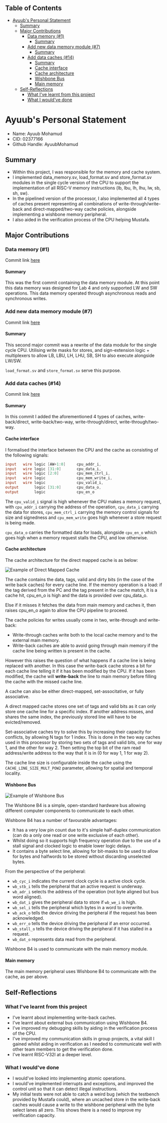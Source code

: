 ## Table of Contents
- [Ayuub's Personal Statement](#ayuubs-personal-statement)
  - [Summary](#summary)
  - [Major Contributions](#major-contributions)
    - [Data memory (#1)](#data-memory-1)
      - [Summary](#summary-1)
    - [Add new data memory module (#7)](#add-new-data-memory-module-7)
      - [Summary](#summary-2)
    - [Add data caches (#14)](#add-data-caches-14)
      - [Summary](#summary-3)
      - [Cache interface](#cache-interface)
      - [Cache architecture](#cache-architecture)
      - [Wishbone Bus](#wishbone-bus)
      - [Main memory](#main-memory)
  - [Self-Reflections](#self-reflections)
    - [What I've learnt from this project](#what-ive-learnt-from-this-project)
    - [What I would've done](#what-i-wouldve-done)

# Ayuub's Personal Statement

- Name: Ayuub Mohamud
- CID: 02377166
- Github Handle: AyuubMohamud

## Summary
- Within this project, I was responsible for the memory and cache system.
- I implemented data_memory.sv, load_format.sv and store_format.sv modules in the single cycle version of the CPU to support the implementation of all RISC-V memory instructions (lb, lbu, lh, lhu, lw, sb, sh, sw).
- In the pipelined version of the processor, I also implemented all 4 types of caches present representing all combinations of write-through/write-back and direct-mapped/two-way cache policies, alongside implementing a wishbone memory peripheral. 
- I also aided in the verification process of the CPU helping Mustafa.
## Major Contributions
### Data memory (#1)
Commit link [here](
https://github.com/maxryan4/RISC-V-T7/commit/d5e564a9062fa260a4a97fcbe2a407fa68bc4abe)

#### Summary
This was the first commit containing the data memory module. At this point this data memory was designed for Lab 4 and only supported LW and SW operations. This data memory operated through asynchronous reads and synchronous writes.

### Add new data memory module (#7)
Commit link [here](
https://github.com/maxryan4/RISC-V-T7/commit/dc2bb3c7de94a36fde7bb57077794ab9287112db)
#### Summary
This second major commit was a rewrite of the data module for the single cycle CPU. Utilising write masks for stores, and sign-extension logic + multiplexers to allow LB, LBU, LH, LHU, SB, SH to also execute alongside LW/SW.

```load_format.sv``` and ```store_format.sv``` serve this purpose.
### Add data caches (#14)
Commit link [here](https://github.com/maxryan4/RISC-V-T7/commit/016f312dd303449d2a6fb6c382cb7311dcc0c273)
#### Summary
In this commit I added the aforementioned 4 types of caches, write-back/direct, write-back/two-way, write-through/direct, write-through/two-way.
#### Cache interface
I formalised the interface between the CPU and the cache as consisting of the following signals:
```Verilog
input   wire logic [AW+1:0]     cpu_addr_i,
input   wire logic [31:0]       cpu_data_i,
input   wire logic [2:0]        cpu_mem_ctrl_i,
input   wire logic              cpu_mem_write_i,
input   wire logic              cpu_valid_i,
output       logic [31:0]       cpu_data_o,
output       logic              cpu_en_o
```
The ```cpu_valid_i``` signal is high whenever the CPU makes a memory request, with ```cpu_addr_i``` carrying the address of the operation, ```cpu_data_i``` carrying the data for stores, ```cpu_mem_ctrl_i``` carrying the memory control signals for size and signedness and ```cpu_mem_write``` goes high whenever a store request is being made.

```cpu_data_o``` carries the formatted data for loads, alongside ```cpu_en_o``` which goes high when a memory request stalls the CPU, and low otherwise.
#### Cache architecture
The cache architecture for the direct mapped cache is as below:

![Example of Direct Mapped Cache](cache.svg)

The cache contains the data, tags, valid and dirty bits (in the case of the write back caches) for every cache line. If the memory operation is a load: if the tag derived from the PC and the tag present in the cache match, it is a cache hit, cpu_en_o is high and the data is provided over cpu_data_o. 

Else if it misses it fetches the data from main memory and caches it, then raises cpu_en_o again to allow the CPU pipeline to proceed.

The cache policies for writes usually come in two, write-through and write-back:
- Write-through caches write both to the local cache memory and to the external main memory.
- Write-back caches are able to avoid going through main memory if the cache line being written is present in the cache.

However this raises the question of what happens if a cache line is being replaced with another. In this case the write-back cache stores a bit for each cache line telling it if it has been modified by the CPU. If it has been modified, the cache will **write-back** the line to main memory before filling the cache with the missed cache line.

A cache can also be either direct-mapped, set-associtative, or fully associative.

A direct mapped cache stores one set of tags and valid bits as it can only store one cache line for a specific index. If another address misses, and shares the same index, the previously stored line will have to be evicted/removed. 

Set-associative caches try to solve this by increasing their capacity for conflicts, by allowing N tags for 1 index. This is done in the two way caches used in this processor by storing two sets of tags and valid bits, one for way 1, and the other for way 2. Then setting the top bit of the ram read address/write address to the way that it is in (0 for way 1, 1 for way 2).

The cache line size is configurable inside the cache using the ```CACHE_LINE_SIZE_MULT_POW2``` parameter, allowing for spatial and temporal locality.
#### Wishbone Bus
![Example of Wishbone Bus](wb.drawio.svg)

The Wishbone B4 is a simple, open-standard hardware bus allowing different computer components to communicate to each other.

Wishbone B4 has a number of favourable advantages:
  - It has a very low pin count due to it's simple half-duplex communication (can do a only one read or one write exclusive of each other).
  - Whilst doing so it supports high frequency operation due to the use of a stall signal and clocked logic to enable lower logic delays.
  - It contains a byte select line, allowing for bit-masks to be used to allow for bytes and halfwords to be stored without discarding unselected bytes.

From the perspective of the peripheral:
- ```wb_cyc_i``` indicates the current clock cycle is a active clock cycle.
- ```wb_stb_i``` tells the peripheral that an active request is underway.
- ```wb_adr_i``` selects the address of the operation (not byte aligned but bus word aligned).
- ```wb_dat_i``` gives the peripheral data to store if ```wb_we_i``` is high.
- ```wb_sel_i``` tells the peripheral which bytes in a word to overwrite.
- ```wb_ack_o``` tells the device driving the peripheral if the request has been acknowledged.
- ```wb_err_o``` tells the device driving the peripheral if an error occurred.
- ```wb_stall_o``` tells the device driving the peripheral if it has stalled in a request.
- ```wb_dat_o``` represents data read from the peripheral.

Wishbone B4 is used to communicate with the main memory module.

#### Main memory
The main memory peripheral uses Wishbone B4 to communicate with the cache, as per above.

## Self-Reflections
### What I've learnt from this project
- I've learnt about implementing write-back caches.
- I've learnt about external bus communication using Wishbone B4.
- I've improved my debugging skills by aiding in the verification process of the CPU.
- I've improved my communication skills in group projects, a vital skill I gained whilst aiding in verification as I needed to communicate well with other team members to get the verification done.
- I've learnt RISC-V32I at a deeper level.

### What I would've done
- I would've looked into implementing atomic operations.
- I would've implemented interrupts and exceptions, and improved the control unit so that it can detect illegal instructions.
- My initial tests were not able to catch a weird bug (which the testbench provided by Mustafa could), where an uncached store in the write-back caches would cause a write to the wishbone peripheral with the byte select lanes all zero. This shows there is a need to improve my verification capacity.
